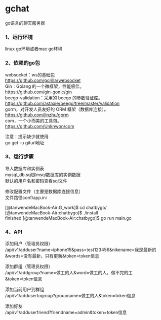 # gchat
go语言的聊天服务器


### 1、运行环境
linux go环境或者mac go环境

### 2、依赖的go包
websocket：ws的基础包  
https://github.com/gorilla/websocket  
Gin：Golang 的一个微框架，性能极佳。  
https://github.com/gin-gonic/gin  
beego-validation：采用的 beego 的参数验证库。  
https://github.com/astaxie/beego/tree/master/validation  
gorm，对开发人员友好的 ORM 框架（数据库连接）。  
https://github.com/jinzhu/gorm  
com，一个小而美的工具包。  
https://github.com/Unknwon/com  

注意：提示缺少就使用  
go get -u giturl地址  

### 3、运行步骤
导入数据库和实例表  
mysql_db.sql是msql数据库的实例数据  
默认的用户名和密码查看sql文件  

修改配置文件（主要是数据库连接信息）  
文件路径conf/app.ini  

[@tanwendeMacBook-Air:G_work]$ cd chatbygo/  
[@tanwendeMacBook-Air:chatbygo]$ ./install   
finished 
[@tanwendeMacBook-Air:chatbygo]$ go run main.go  

### 4、API
添加用户（管理员权限）  
/api/v1/adduser?name=iphone15&pass=test123456&nikename=我是最新的&words=没有最新，只有更新&token=token信息  

添加群组（管理员权限）  
/api/v1/addgroup?name=做工的人&word=做工的人，做不完的工&token=token信息  

添加当前用户到群组  
/api/v1/addusertogroup?groupname=做工的人&token=token信息  

添加好友  
/api/v1/adduserfriend?friendname=admin&token=token信息  
